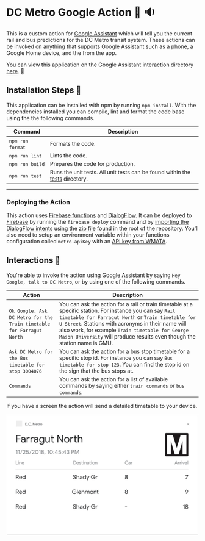 # DC Metro Google Action 🚉 🔉
This is a custom action for [Google Assistant](https://assistant.google.com/) which will tell you the current rail and bus predictions for the DC Metro transit system. These actions can be invoked on anything that supports Google Assistant such as a phone, a Google Home device, and the from the app.

You can view this application on the Google Assistant interaction directory [here](https://jamesiv.es). 📡

## Installation Steps 💽
This application can be installed with npm by running `npm install`. With the dependencies installed you can compile, lint and format the code base using the the following commands.

| Command | Description |
| ------------- | ------------- |
| `npm run format` | Formats the code. |
| `npm run lint` | Lints the code. |
| `npm run build` | Prepares the code for production. |
| `npm run test` | Runs the unit tests. All unit tests can be found within the [tests](functions/src/tests) directory. |

---

### Deploying the Action
This action uses [Firebase functions](https://firebase.google.com/docs/functions/) and [DialogFlow](https://dialogflow.com/). It can be deployed to [Firebase](https://firebase.google.com/) by running the `firebase deploy` command and by [importing the DialogFlow intents](https://dialogflow.com/docs/agents/export-import-restore) using the [zip file](DC-Metro.zip) found in the root of the repository. You'll also need to setup an environment variable within your functions configuration called `metro.apiKey` with an [API key from WMATA](https://developer.wmata.com/).


## Interactions 💬
You're able to invoke the action using Google Assistant by saying `Hey Google, talk to DC Metro`, or by using one of the following commands.

| Action | Description |
| ------------- | ------------- |
| `Ok Google, Ask DC Metro for the Train timetable for Farragut North`  | You can ask the action for a rail or train timetable at a specific station. For instance you can say `Rail timetable for Farragut North` or `Train timetable for U Street`. Stations with acronyms in their name will also work, for example `Train timetable for George Mason University` will produce results even though the station name is GMU. |
| `Ask DC Metro for the Bus timetable for stop 3004076`  | You can ask the action for a bus stop timetable for a specific stop id. For instance you can say `Bus timetable for stop 123`. You can find the stop id on the sign that the bus stops at. |
| `Commands`  | You can ask the action for a list of available commands by saying either `train commands` or `bus commands`.  |

If you have a screen the action will send a detailed timetable to your device.

![Screenshot](assets/screenshot.png)
